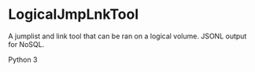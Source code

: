 # LogicalJmpLnkTool
A jumplist and link tool that can be ran on a logical volume. JSONL output for NoSQL.

Python 3